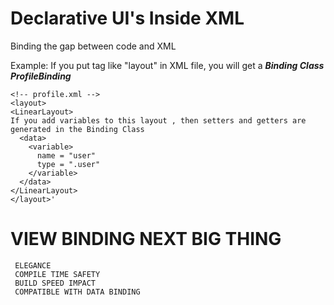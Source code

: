 # Declarative UI's Inside XML

Binding the gap between code and XML

Example:
If you put tag like "layout" in XML file, you will get a ***Binding Class ProfileBinding***

```
<!-- profile.xml -->
<layout>
<LinearLayout>
If you add variables to this layout , then setters and getters are generated in the Binding Class
  <data>
    <variable>
      name = "user"
      type = ".user"
    </variable>
  </data>
</LinearLayout>
</layout>'
```

# VIEW BINDING NEXT BIG THING
```
 ELEGANCE
 COMPILE TIME SAFETY
 BUILD SPEED IMPACT
 COMPATIBLE WITH DATA BINDING
 ```
